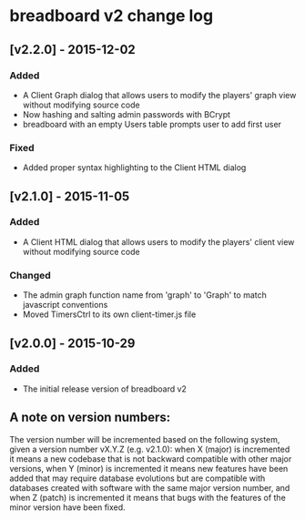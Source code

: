 # breadboard v2 change log

## [v2.2.0] - 2015-12-02
### Added 
- A Client Graph dialog that allows users to modify the players' graph view without modifying source code
- Now hashing and salting admin passwords with BCrypt
- breadboard with an empty Users table prompts user to add first user 
### Fixed 
- Added proper syntax highlighting to the Client HTML dialog

## [v2.1.0] - 2015-11-05
### Added 
- A Client HTML dialog that allows users to modify the players' client view without modifying source code
### Changed
- The admin graph function name from 'graph' to 'Graph' to match javascript conventions
- Moved TimersCtrl to its own client-timer.js file
 
## [v2.0.0] - 2015-10-29
### Added
- The initial release version of breadboard v2

## A note on version numbers:
The version number will be incremented based on the following system, given a version number vX.Y.Z (e.g. v2.1.0): when
X (major) is incremented it means a new codebase that is not backward compatible with other major versions, when Y 
(minor) is incremented it means new features have been added that may require database evolutions but are compatible 
with databases created with software with the same major version number, and when Z (patch) is incremented it means
 that bugs with the features of the minor version have been fixed.

